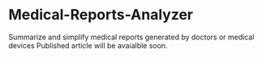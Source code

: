 # Medical-Reports-Analyzer
Summarize and simplify medical reports generated by doctors or medical devices
Published article will be avaialble soon.
